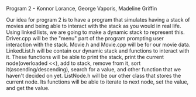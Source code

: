 Program 2 - Konnor Lorance, George Vaporis, Madeline Griffin

Our idea for program 2 is to have a program that simulates having a stack of movies and being able to interact with the stack
as you would in real life. Using linked lists, we are going to make a dynamic stack to represent this. Driver.cpp will be
the "menu" part of the program prompting user interaction with the stack. Movie.h and Movie.cpp will be for our movie data.
LinkedList.h will be contain our dynamic stack and functions to interact with it. These functions will be able to print the
stack, print the current node(overloaded <<), add to stack, remove from it, sort it(ascending/descending), search for a value,
and other function that we haven't decided on yet. ListNode.h will be our other class that stores the current node. Its 
functions will be able to iterate to next node, set the value, and get the value. 